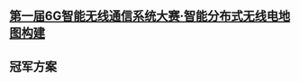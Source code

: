 ## [第一届6G智能无线通信系统大赛·智能分布式无线电地图构建](https://competition.huaweicloud.com/information/1000041842/finalranking?track=107)

## 冠军方案